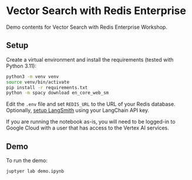 # Vector Search with Redis Enterprise

Demo contents for Vector Search with Redis Enterprise Workshop.

## Setup

Create a virtual environment and install the requirements (tested with Python 3.11):

```bash
python3 -m venv venv
source venv/bin/activate
pip install -r requirements.txt
python -m spacy download en_core_web_sm
```

Edit the `.env` file and set `REDIS_URL` to the URL of your Redis database. 
Optionally, [setup LangSmith](https://python.langchain.com/docs/get_started/quickstart#langsmith) using your LangChain API key.

If you are running the notebook as-is, you will need to be logged-in to Google Cloud with a user that has access to the Vertex AI services.

## Demo

To run the demo:

```bash
juptyer lab demo.ipynb
```

